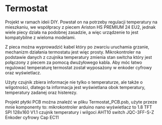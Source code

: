 # Termostat
Projekt w ramach ideii DIY. Powstał on na potrzeby regulacji temperatury na mieszkaniu, we współpracy z piecem Ariston HS PREMIUM 24 EU2, jednak wiele piecy działa na podobnej zasadzie, a więc urządzenie to jest kompatybilne z wieloma modelami. 

Z pieca można wyprowadzić kabel który po zwarciu uruchamia grzanie, mechanizm działania termostatu jest więc prosty. Mikrokontroler na podstawie danych z czujnika temperatury zmienia stan switcha który jest połączony z piecem za pomocą dwużyłowego kabla. Aby móc łatwo regulować temperaturę termostat został wyposażony w enkoder cyfrowy oraz wyświetlacz.

Użyty czujnik zbiera informacje nie tylko o temperaturze, ale także o wilgotności, dlatego ta informacja jest wyświetlana obok temperatury, temperatury zadanej oraz histerezy.

Projekt płytki PCB można znaleźć w pliku Termostat_PCB.psb, użyte przeze mnie komponenty to:
mikrokontroler arduino nano
 wyświetlacz to 1.8 TFT SPI 128x160 V1.1
 czujnik temperatury i wilgoci AHT10
 switch JQC-3FF-S-Z
 Enkoder cyfrowy Cap EC11